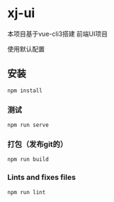 # xj-ui

本项目基于vue-cli3搭建 前端UI项目

使用默认配置

## 安装
```
npm install
```

### 测试
```
npm run serve
```

### 打包（发布git的）
```
npm run build
```



### Lints and fixes files
```
npm run lint
```
